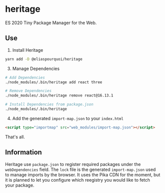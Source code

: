 # heritage
ES 2020 Tiny Package Manager for the Web.

## Use

1. Install Heritage
```bash
yarn add -D @eliaspourquoi/heritage
```

3. Manage Dependencies
```bash
# Add Dependencies
./node_modules/.bin/heritage add react three

# Remove Dependencies
./node_modules/.bin/heritage remove react@16.13.1

# Install Dependencies from package.json
./node_modules/.bin/heritage       
```

4. Add the generated `import-map.json` to your `index.html`
```html
<script type="importmap" src="web_modules/import-map.json"></script>
```

That's all.

## Information

Heritage use `package.json` to register required packages under the `webDependencies` field.
The `lock` file is the generated `import-map.json` used to manage imports by the browser. 
It uses the Pika CDN for the moment, but it is planned to let you configure which reegistry you would like to fetch your package.
